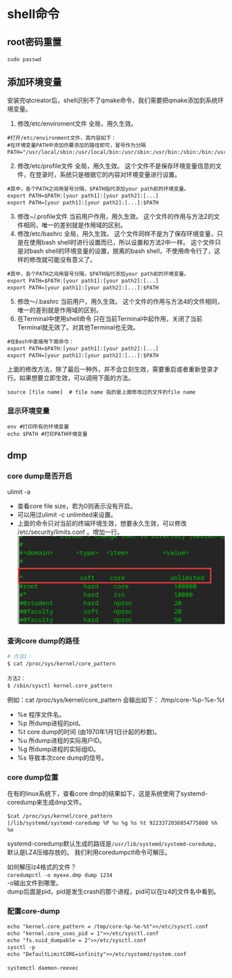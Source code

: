 # shell命令

## root密码重置
`sudo passwd`
## 添加环境变量
安装完qtcreator后，shell识别不了qmake命令，我们需要把qmake添加到系统环境变量。
1. 修改/etc/enviroment文件
   全局，用久生效。
```shell
#打开/etc/environment文件，其内容如下：
#在环境变量PATH中添加你要添加的路径即可，冒号作为分隔
PATH="/usr/local/sbin:/usr/local/bin:/usr/sbin:/usr/bin:/sbin:/bin:/usr/games:/usr/local/games" 
```
2. 修改/etc/profile文件
   全局，用久生效。
   这个文件不是保存环境变量信息的文件，在登录时，系统只是根据它的内容对环境变量进行设置。
```shell
#其中，各个PATH之间用冒号分隔，$PATH指代添加your path前的环境变量。
export PATH=$PATH:[your path1]:[your path2]:[...]  
export PATH=[your path1]:[your path2]:[...]:$PATH 
```
3. 修改~/.profile文件
   当前用户作用，用久生效。
   这个文件的作用与方法2的文件相同，唯一的差别就是作用域的区别。
4. 修改/etc/bashrc
   全局，用久生效。
   这个文件同样不是为了保存环境变量，只是在使用bash shell时进行设置而已，所以设置和方法2中一样。
   这个文件只是对bash shell的环境变量的设置，脱离的bash shell，不使用命令行了，这样的修改就可能没有意义了。
```shell
#其中，各个PATH之间用冒号分隔，$PATH指代添加your path前的环境变量。
export PATH=$PATH:[your path1]:[your path2]:[...]  
export PATH=[your path1]:[your path2]:[...]:$PATH 
```
5. 修改～/.bashrc
   当前用户，用久生效。
   这个文件的作用与方法4的文件相同，唯一的差别就是作用域的区别。
6. 在Terminal中使用shell命令
   只在当前Terminal中起作用，关闭了当前Terminal就无效了。对其他Terminal也无效。
```shell
#在Bash中直接用下面命令：
export PATH=$PATH:[your path1]:[your path2]:[...]  
export PATH=[your path1]:[your path2]:[...]:$PATH
```

上面的修改方法，除了最后一种外，并不会立刻生效，需要重启或者重新登录才行。如果想要立即生效，可以调用下面的方法。
```shell
source [file name]  # file name 指的是上面修改过的文件的file name
```

### 显示环境变量
```shell
env #打印所有的环境变量
echo $PATH #打印PATH环境变量  
```

## dmp
### core dump是否开启
ulimit -a
* 查看core file size，若为0则表示没有开启。
* 可以用过ulimit -c unlimited来设置。
* 上面的命令只对当前的终端环境生效，想要永久生效，可以修改 /etc/security/limits.conf 。增加一行。
![20220311160604](https://raw.githubusercontent.com/LittleMali/docs/master/mdPics/20220311160604.png)

### 查询core dump的路径
```bash
# 方法1：
$ cat /proc/sys/kernel/core_pattern

方法2：
$ /sbin/sysctl kernel.core_pattern
```
例如：cat /proc/sys/kernel/core_pattern 会输出如下：
/tmp/core-%p-%e-%t
* %e 程序文件名。
* %p 所dump进程的pid。
* %t core dump的时间 (由1970年1月1日计起的秒数)。
* %u 所dump进程的实际用户ID。 
* %g 所dump进程的实际组ID。
* %s 导致本次core dump的信号。

### core dump位置
在有的linux系统下，查看core dmp的结果如下，这是系统使用了systemd-coredump来生成dmp文件。
```
$cat /proc/sys/kernel/core_pattern
|/lib/systemd/systemd-coredump %P %u %g %s %t 9223372036854775808 %h %e
```
systemd-coredump默认生成的路径是`/usr/lib/systemd/systemd-coredump`，默认是LZ4压缩存放的。
我们利用coredumpctl命令可解压。

如何解压lz4格式的文件？  
`coredumpctl -o myexe.dmp dump 1234`  
-o输出文件到哪里。  
dump后面是pid，pid是发生crash的那个进程，pid可以在lz4的文件名中看到。


### 配置core-dump
```
echo "kernel.core_pattern = /tmp/core-%p-%e-%t">>/etc/sysctl.conf
echo "kernel.core_uses_pid = 1">>/etc/sysctl.conf
echo "fs.suid_dumpable = 2">>/etc/sysctl.conf
sysctl -p
echo "DefaultLimitCORE=infinity">>/etc/systemd/system.conf

systemctl daemon-reexec
```

